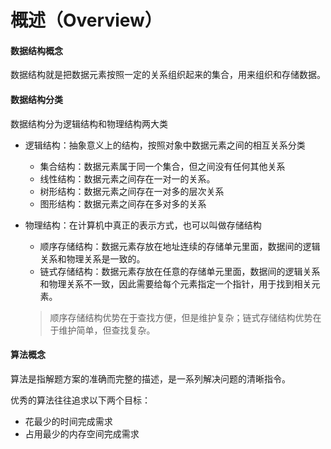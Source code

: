 # 概述（Overview）



#### 数据结构概念

数据结构就是把数据元素按照一定的关系组织起来的集合，用来组织和存储数据。



#### 数据结构分类

数据结构分为逻辑结构和物理结构两大类

- 逻辑结构：抽象意义上的结构，按照对象中数据元素之间的相互关系分类

  - 集合结构：数据元素属于同一个集合，但之间没有任何其他关系
  - 线性结构：数据元素之间存在一对一的关系。
  - 树形结构：数据元素之间存在一对多的层次关系
  - 图形结构：数据元素之间存在多对多的关系

- 物理结构：在计算机中真正的表示方式，也可以叫做存储结构

  - 顺序存储结构：数据元素存放在地址连续的存储单元里面，数据间的逻辑关系和物理关系是一致的。
  - 链式存储结构：数据元素存放在任意的存储单元里面，数据间的逻辑关系和物理关系不一致，因此需要给每个元素指定一个指针，用于找到相关元素。

  > 顺序存储结构优势在于查找方便，但是维护复杂；链式存储结构优势在于维护简单，但查找复杂。



#### 算法概念

算法是指解题方案的准确而完整的描述，是一系列解决问题的清晰指令。

优秀的算法往往追求以下两个目标：

- 花最少的时间完成需求
- 占用最少的内存空间完成需求











